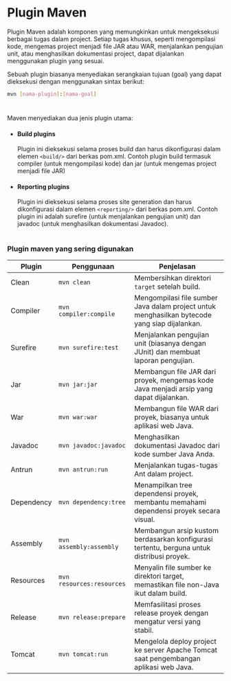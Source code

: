 # Plugin Maven
Plugin Maven adalah komponen yang memungkinkan untuk mengeksekusi berbagai tugas dalam project. Setiap tugas khusus, seperti mengompilasi kode, mengemas project menjadi file JAR atau WAR, menjalankan pengujian unit, atau menghasilkan dokumentasi project, dapat dijalankan menggunakan plugin yang sesuai.

Sebuah plugin biasanya menyediakan serangkaian tujuan (goal) yang dapat dieksekusi dengan menggunakan sintax berikut:
```sh
mvn [nama-plugin]:[nama-goal]
```
#
Maven menyediakan dua jenis plugin utama:

- #### Build plugins
    
    Plugin ini dieksekusi selama proses build dan harus dikonfigurasi dalam elemen `<build/>` dari berkas pom.xml. Contoh plugin build termasuk compiler (untuk mengompilasi kode) dan jar (untuk mengemas project menjadi file JAR)
    

- #### Reporting plugins
    
    Plugin ini dieksekusi selama proses site generation dan harus dikonfigurasi dalam elemen `<reporting/>` dari berkas pom.xml. Contoh plugin ini adalah surefire (untuk menjalankan pengujian unit) dan javadoc (untuk menghasilkan dokumentasi Javadoc).

#
### Plugin maven yang sering digunakan
| Plugin              | Penggunaan                           | Penjelasan                                                                                   |
|---------------------|-------------------------------------|----------------------------------------------------------------------------------------------|
| Clean               | `mvn clean`                         | Membersihkan direktori `target` setelah build.           |
| Compiler            | `mvn compiler:compile`              | Mengompilasi file sumber Java dalam project untuk menghasilkan bytecode yang siap dijalankan. |
| Surefire            | `mvn surefire:test`                 | Menjalankan pengujian unit (biasanya dengan JUnit) dan membuat laporan pengujian.           |
| Jar                 | `mvn jar:jar`                       | Membangun file JAR dari proyek, mengemas kode Java menjadi arsip yang dapat dijalankan.  |
| War                 | `mvn war:war`                       | Membangun file WAR dari proyek, biasanya untuk aplikasi web Java.                              |
| Javadoc             | `mvn javadoc:javadoc`               | Menghasilkan dokumentasi Javadoc dari kode sumber Java Anda.                                   |
| Antrun              | `mvn antrun:run`                    | Menjalankan tugas-tugas Ant dalam project.                                         |
| Dependency          | `mvn dependency:tree`               | Menampilkan tree dependensi proyek, membantu memahami dependensi proyek secara visual.        |
| Assembly            | `mvn assembly:assembly`             | Membangun arsip kustom berdasarkan konfigurasi tertentu, berguna untuk distribusi proyek.    |
| Resources           | `mvn resources:resources`           | Menyalin file sumber ke direktori target, memastikan file non-Java ikut dalam build.         |
| Release             | `mvn release:prepare`               | Memfasilitasi proses release proyek dengan mengatur versi yang stabil.            |
| Tomcat              | `mvn tomcat:run`                    | Mengelola deploy project ke server Apache Tomcat saat pengembangan aplikasi web Java.     |

